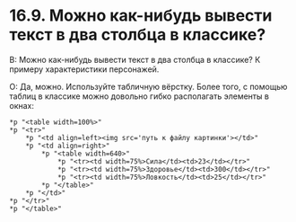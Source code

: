 # 16.9. Можно как-нибудь вывести текст в два столбца в классике?
<!-- [:faq_16_09] -->

В: Можно как-нибудь вывести текст в два столбца в классике? К примеру характеристики персонажей.

О:
	Да, можно. Используйте табличную вёрстку. Более того, с помощью таблиц в классике можно довольно гибко располагать элементы в окнах:
```qsp
*p "<table width=100%>"
*p "<tr>"
	*p "<td align=left><img src='путь к файлу картинки'></td>"
	*p "<td align=right>"
		*p "<table width=640>"
			*p "<tr><td width=75%>Сила</td><td>23</td></tr>"
			*p "<tr><td width=75%>Здоровье</td><td>300</td></tr>"
			*p "<tr><td width=75%>Ловкость</td><td>25</td></tr>"
		*p "</table>"
	*p "</td>"
*p "</tr>"
*p "</table>"
```
